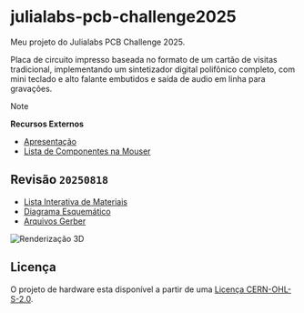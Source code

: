 # julialabs-pcb-challenge2025

Meu projeto do Julialabs PCB Challenge 2025.

Placa de circuito impresso baseada no formato de um cartão de visitas tradicional, implementando um sintetizador digital polifônico completo, com mini teclado e alto falante embutidos e saída de audio em linha para gravações.

> [!NOTE]
> **Recursos Externos**
>
> - [Apresentação](https://rafaelmartins.com/s/julialabs-pcb-challenge-2025/)
> - [Lista de Componentes na Mouser](https://www.mouser.de/api/CrossDomain/GetContext?syncDomains=www&returnUrl=https%3a%2f%2fwww.mouser.com%2fTools%2fProject%2fShare%3fAccessID%3d8af25229f1&async=False&setPrefSub=False&clearPrefSub=False)


## Revisão `20250818`

- [Lista Interativa de Materiais](https://rafaelmartins.github.io/julialabs-pcb-challenge2025/business-card-synth.html)
- [Diagrama Esquemático](https://rafaelmartins.github.io/julialabs-pcb-challenge2025/business-card-synth.pdf)
- [Arquivos Gerber](https://github.com/rafaelmartins/julialabs-pcb-challenge2025/blob/main/pcb/gerber/business-card-synth_rev20250818.zip)

![Renderização 3D](https://rafaelmartins.github.io/julialabs-pcb-challenge2025/business-card-synth_1080.png)


## Licença

O projeto de hardware esta disponível a partir de uma [Licença CERN-OHL-S-2.0](LICENSE).
